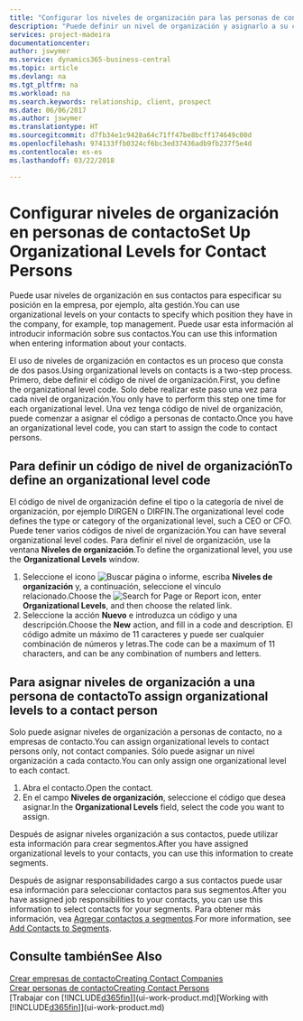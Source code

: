 ```yaml
---
title: "Configurar los niveles de organización para las personas de contacto | Documentos de Microsoft"
description: "Puede definir un nivel de organización y asignarlo a su contacto para indicar la posición que tiene en su empresa, por ejemplo alta gestión."
services: project-madeira
documentationcenter: 
author: jswymer
ms.service: dynamics365-business-central
ms.topic: article
ms.devlang: na
ms.tgt_pltfrm: na
ms.workload: na
ms.search.keywords: relationship, client, prospect
ms.date: 06/06/2017
ms.author: jswymer
ms.translationtype: HT
ms.sourcegitcommit: d7fb34e1c9428a64c71ff47be8bcff174649c00d
ms.openlocfilehash: 974133ffb0324cf6bc3ed37436adb9fb237f5e4d
ms.contentlocale: es-es
ms.lasthandoff: 03/22/2018

---
```

# <a name="set-up-organizational-levels-for-contact-persons"></a><span data-ttu-id="efd56-103">Configurar niveles de organización en personas de contacto</span><span class="sxs-lookup"><span data-stu-id="efd56-103">Set Up Organizational Levels for Contact Persons</span></span>
<span data-ttu-id="efd56-104">Puede usar niveles de organización en sus contactos para especificar su posición en la empresa, por ejemplo, alta gestión.</span><span class="sxs-lookup"><span data-stu-id="efd56-104">You can use organizational levels on your contacts to specify which position they have in the company, for example, top management.</span></span> <span data-ttu-id="efd56-105">Puede usar esta información al introducir información sobre sus contactos.</span><span class="sxs-lookup"><span data-stu-id="efd56-105">You can use this information when entering information about your contacts.</span></span>

<span data-ttu-id="efd56-106">El uso de niveles de organización en contactos es un proceso que consta de dos pasos.</span><span class="sxs-lookup"><span data-stu-id="efd56-106">Using organizational levels on contacts is a two-step process.</span></span> <span data-ttu-id="efd56-107">Primero, debe definir el código de nivel de organización.</span><span class="sxs-lookup"><span data-stu-id="efd56-107">First, you define the organizational level code.</span></span> <span data-ttu-id="efd56-108">Solo debe realizar este paso una vez para cada nivel de organización.</span><span class="sxs-lookup"><span data-stu-id="efd56-108">You only have to perform this step one time for each organizational level.</span></span> <span data-ttu-id="efd56-109">Una vez tenga código de nivel de organización, puede comenzar a asignar el código a personas de contacto.</span><span class="sxs-lookup"><span data-stu-id="efd56-109">Once you have an organizational level code, you can start to assign the code to contact persons.</span></span>

## <a name="to-define-an-organizational-level-code"></a><span data-ttu-id="efd56-110">Para definir un código de nivel de organización</span><span class="sxs-lookup"><span data-stu-id="efd56-110">To define an organizational level code</span></span>
<span data-ttu-id="efd56-111">El código de nivel de organización define el tipo o la categoría de nivel de organización, por ejemplo DIRGEN o DIRFIN.</span><span class="sxs-lookup"><span data-stu-id="efd56-111">The organizational level code defines the type or category of the organizational level, such a CEO  or CFO.</span></span> <span data-ttu-id="efd56-112">Puede tener varios códigos de nivel de organización.</span><span class="sxs-lookup"><span data-stu-id="efd56-112">You can have several organizational level codes.</span></span> <span data-ttu-id="efd56-113">Para definir el nivel de organización, use la ventana **Niveles de organización**.</span><span class="sxs-lookup"><span data-stu-id="efd56-113">To define the organizational level, you use the **Organizational Levels** window.</span></span>

1. <span data-ttu-id="efd56-114">Seleccione el icono ![Buscar página o informe](media/ui-search/search_small.png "icono Buscar página o informe"), escriba **Niveles de organización** y, a continuación, seleccione el vínculo relacionado.</span><span class="sxs-lookup"><span data-stu-id="efd56-114">Choose the ![Search for Page or Report](media/ui-search/search_small.png "Search for Page or Report icon") icon, enter **Organizational Levels**, and then choose the related link.</span></span>
2. <span data-ttu-id="efd56-115">Seleccione la acción **Nuevo** e introduzca un código y una descripción.</span><span class="sxs-lookup"><span data-stu-id="efd56-115">Choose the **New** action, and fill in a code and description.</span></span> <span data-ttu-id="efd56-116">El código admite un máximo de 11 caracteres y puede ser cualquier combinación de números y letras.</span><span class="sxs-lookup"><span data-stu-id="efd56-116">The code can be a maximum of 11 characters, and can be any combination of numbers and letters.</span></span>

## <a name="to-assign-organizational-levels-to-a-contact-person"></a><span data-ttu-id="efd56-117">Para asignar niveles de organización a una persona de contacto</span><span class="sxs-lookup"><span data-stu-id="efd56-117">To assign organizational levels to a contact person</span></span>
<span data-ttu-id="efd56-118">Solo puede asignar niveles de organización a personas de contacto, no a empresas de contacto.</span><span class="sxs-lookup"><span data-stu-id="efd56-118">You can assign organizational levels to contact persons only, not contact companies.</span></span> <span data-ttu-id="efd56-119">Sólo puede asignar un nivel organización a cada contacto.</span><span class="sxs-lookup"><span data-stu-id="efd56-119">You can only assign one organizational level to each contact.</span></span>

1. <span data-ttu-id="efd56-120">Abra el contacto.</span><span class="sxs-lookup"><span data-stu-id="efd56-120">Open the contact.</span></span>
2. <span data-ttu-id="efd56-121">En el campo **Niveles de organización**, seleccione el código que desea asignar.</span><span class="sxs-lookup"><span data-stu-id="efd56-121">In the **Organizational Levels** field, select the code you want to assign.</span></span>

<span data-ttu-id="efd56-122">Después de asignar niveles organización a sus contactos, puede utilizar esta información para crear segmentos.</span><span class="sxs-lookup"><span data-stu-id="efd56-122">After you have assigned organizational levels to your contacts, you can use this information to create segments.</span></span>

<span data-ttu-id="efd56-123">Después de asignar responsabilidades cargo a sus contactos puede usar esa información para seleccionar contactos para sus segmentos.</span><span class="sxs-lookup"><span data-stu-id="efd56-123">After you have assigned job responsibilities to your contacts, you can use this information to select contacts for your segments.</span></span> <span data-ttu-id="efd56-124">Para obtener más información, vea [Agregar contactos a segmentos](marketing-add-contact-segment.md).</span><span class="sxs-lookup"><span data-stu-id="efd56-124">For more information, see [Add Contacts to Segments](marketing-add-contact-segment.md).</span></span>

## <a name="see-also"></a><span data-ttu-id="efd56-125">Consulte también</span><span class="sxs-lookup"><span data-stu-id="efd56-125">See Also</span></span>
[<span data-ttu-id="efd56-126">Crear empresas de contacto</span><span class="sxs-lookup"><span data-stu-id="efd56-126">Creating Contact Companies</span></span>](marketing-create-contact-companies.md)  
[<span data-ttu-id="efd56-127">Crear personas de contacto</span><span class="sxs-lookup"><span data-stu-id="efd56-127">Creating Contact Persons</span></span>](marketing-create-contact-persons.md)  
<span data-ttu-id="efd56-128">[Trabajar con [!INCLUDE[d365fin](includes/d365fin_md.md)]](ui-work-product.md)</span><span class="sxs-lookup"><span data-stu-id="efd56-128">[Working with [!INCLUDE[d365fin](includes/d365fin_md.md)]](ui-work-product.md)</span></span>  

